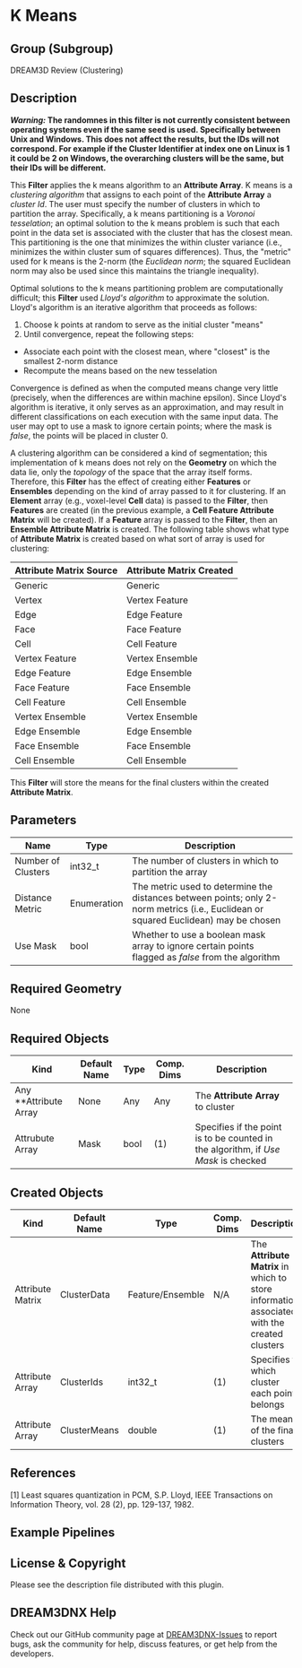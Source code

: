 # K Means #

## Group (Subgroup) ##

DREAM3D Review (Clustering)

## Description ##

***Warning:* The randomnes in this filter is not currently consistent between operating systems even if the same seed is used. Specifically between Unix and Windows. This does not affect the results, but the IDs will not correspond. For example if the Cluster Identifier at index one on Linux is 1 it could be 2 on Windows, the overarching clusters will be the same, but their IDs will be different.**

This **Filter** applies the k means algorithm to an **Attribute Array**.  K means is a *clustering algorithm* that assigns to each point of the **Attribute Array** a _cluster Id_.  The user must specify the number of clusters in which to partition the array.  Specifically, a k means partitioning is a _Voronoi tesselation_; an optimal solution to the k means problem is such that each point in the data set is associated with the cluster that has the closest mean.  This partitioning is the one that minimizes the within cluster variance (i.e., minimizes the within cluster sum of squares differences).  Thus, the "metric" used for k means is the 2-norm (the _Euclidean norm_; the squared Euclidean norm may also be used since this maintains the triangle inequality).

Optimal solutions to the k means partitioning problem are computationally difficult; this **Filter** used _Lloyd's algorithm_ to approximate the solution.  Lloyd's algorithm is an iterative algorithm that proceeds as follows:

1. Choose k points at random to serve as the initial cluster "means"
2. Until convergence, repeat the following steps:

- Associate each point with the closest mean, where "closest" is the smallest 2-norm distance
- Recompute the means based on the new tesselation

Convergence is defined as when the computed means change very little (precisely, when the differences are within machine epsilon).  Since Lloyd's algorithm is iterative, it only serves as an approximation, and may result in different classifications on each execution with the same input data.  The user may opt to use a mask to ignore certain points; where the mask is _false_, the points will be placed in cluster 0.

A clustering algorithm can be considered a kind of segmentation; this implementation of k means does not rely on the **Geometry** on which the data lie, only the *topology* of the space that the array itself forms.  Therefore, this **Filter** has the effect of creating either **Features** or **Ensembles** depending on the kind of array passed to it for clustering.  If an **Element** array (e.g., voxel-level **Cell** data) is passed to the **Filter**, then **Features** are created (in the previous example, a **Cell Feature Attribute Matrix** will be created).  If a **Feature** array is passed to the **Filter**, then an **Ensemble Attribute Matrix** is created.  The following table shows what type of **Attribute Matrix** is created based on what sort of array is used for clustering:

| Attribute Matrix Source             | Attribute Matrix Created |
|------------------|--------------------|
| Generic | Generic |
| Vertex | Vertex Feature |
| Edge | Edge Feature |
| Face | Face Feature |
| Cell | Cell Feature|
| Vertex Feature | Vertex Ensemble |
| Edge Feature | Edge Ensemble |
| Face Feature | Face Ensemble |
| Cell Feature | Cell Ensemble|
| Vertex Ensemble | Vertex Ensemble |
| Edge Ensemble | Edge Ensemble |
| Face Ensemble | Face Ensemble |
| Cell Ensemble | Cell Ensemble|

This **Filter** will store the means for the final clusters within the created **Attribute Matrix**.

## Parameters ##

| Name | Type | Description |
|------|------|-------------|
| Number of Clusters | int32_t | The number of clusters in which to partition the array |
| Distance Metric | Enumeration | The metric used to determine the distances between points; only 2-norm metrics (i.e., Euclidean or squared Euclidean) may be chosen |
| Use Mask | bool | Whether to use a boolean mask array to ignore certain points flagged as *false* from the algorithm |

## Required Geometry ###

None

## Required Objects ##

| Kind                      | Default Name | Type     | Comp. Dims | Description                                 |
|---------------------------|--------------|----------|------------|---------------------------------------------|
| Any **Attribute Array | None | Any| Any | The **Attribute Array** to cluster |
| Attrubute Array | Mask | bool | (1) | Specifies if the point is to be counted in the algorithm, if *Use Mask* is checked |

## Created Objects ##

| Kind                      | Default Name | Type     | Comp. Dims | Description                                 |
|---------------------------|--------------|----------|------------|---------------------------------------------|
|   Attribute Matrix   | ClusterData | Feature/Ensemble | N/A | The **Attribute Matrix** in which to store information associated with the created clusters |
| Attribute Array | ClusterIds | int32_t | (1) | Specifies to which cluster each point belongs |
| Attribute Array | ClusterMeans | double | (1) | The means of the final clusters |

## References ##

[1] Least squares quantization in PCM, S.P. Lloyd, IEEE Transactions on Information Theory, vol. 28 (2), pp. 129-137, 1982.

## Example Pipelines ##

## License & Copyright ##

Please see the description file distributed with this plugin.

## DREAM3DNX Help

Check out our GitHub community page at [DREAM3DNX-Issues](https://github.com/BlueQuartzSoftware/DREAM3DNX-Issues) to report bugs, ask the community for help, discuss features, or get help from the developers.


